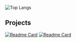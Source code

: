 ![Top Langs](https://github-readme-stats.vercel.app/api/top-langs/?username=Shurayukii&theme=radical)

##  Projects
[![Readme Card](https://github-readme-stats.vercel.app/api/pin?username=Shurayukii&repo=Simplicity&theme=radical)](https://github.com/Shurayukii/Simplicity)
[![Readme Card](https://github-readme-stats.vercel.app/api/pin?username=Shurayukii&repo=Simplicity_Dev&theme=radical)](https://github.com/Shurayukii/Simplicity_Dev)
